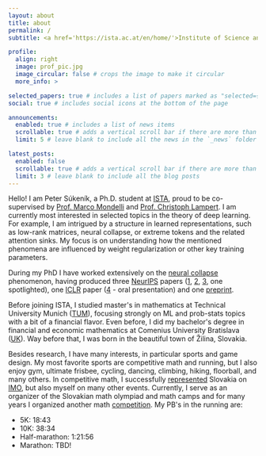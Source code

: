 ```yaml
---
layout: about
title: about
permalink: /
subtitle: <a href='https://ista.ac.at/en/home/'>Institute of Science and Technology Austria (ISTA)</a>

profile:
  align: right
  image: prof_pic.jpg
  image_circular: false # crops the image to make it circular
  more_info: >

selected_papers: true # includes a list of papers marked as "selected={true}"
social: true # includes social icons at the bottom of the page

announcements:
  enabled: true # includes a list of news items
  scrollable: true # adds a vertical scroll bar if there are more than 3 news items
  limit: 5 # leave blank to include all the news in the `_news` folder

latest_posts:
  enabled: false
  scrollable: true # adds a vertical scroll bar if there are more than 3 new posts items
  limit: 3 # leave blank to include all the blog posts
---
```


Hello! I am Peter Súkeník, a Ph.D. student at [ISTA](https://ista.ac.at/en/home/), proud to be co-supervised by [Prof. Marco Mondelli](http://marcomondelli.com/) and [Prof. Christoph Lampert](https://cvml.ista.ac.at/).
I am currently most interested in selected topics in the theory of deep learning. For example, I am intrigued by a structure in learned representations, such as low-rank matrices, neural collapse, or extreme tokens and the related attention sinks. 
My focus is on understanding how the mentioned phenomena are influenced by weight regularization or other key training parameters.

During my PhD I have worked extensively on the [neural collapse](https://www.pnas.org/doi/10.1073/pnas.2015509117) phenomenon, having produced three [NeurIPS](https://nips.cc/) papers ([1](https://proceedings.neurips.cc/paper_files/paper/2023/hash/a60c43ba078b723d3d517d28c50ded4c-Abstract-Conference.html),
[2](https://proceedings.neurips.cc/paper_files/paper/2024/hash/f9c2ab8d429044e0c35bcece2ff6d123-Abstract-Conference.html), [3](https://proceedings.neurips.cc/paper_files/paper/2024/hash/ec045a5ca2d8cfc528591b4c34296370-Abstract-Conference.html), one spotlighted), one 
[ICLR](https://iclr.cc/) paper ([4](https://arxiv.org/pdf/2410.04887) - oral presentation) and one [preprint](https://arxiv.org/abs/2505.15239).

Before joining ISTA, I studied master's in mathematics at Technical University Munich ([TUM](https://www.tum.de/en/?r=1)), focusing strongly on ML and prob-stats topics with a bit of a financial flavor. Even before, I did my 
bachelor's degree in financial and economic mathematics at Comenius University Bratislava ([UK](https://uniba.sk/en/)). Way before that, I was born in the beautiful town of Žilina, Slovakia.

Besides research, I have many interests, in particular sports and game design. My most favorite sports are competitive math and running, but I also enjoy gym, ultimate frisbee, cycling, dancing, climbing, hiking, floorball, and many others. In competitive math, I successfully [represented](https://www.imo-official.org/participant_r.aspx?id=26652) Slovakia on [IMO](https://www.imo-official.org/),
but also myself on many other events. Currently, I serve as an organizer of the Slovakian math olympiad and math camps and for many years I organized another math [competition](https://kms.sk/). My PB's in the running are: 

- 5K: 18:43
- 10K: 38:34
- Half-marathon: 1:21:56
- Marathon: TBD!